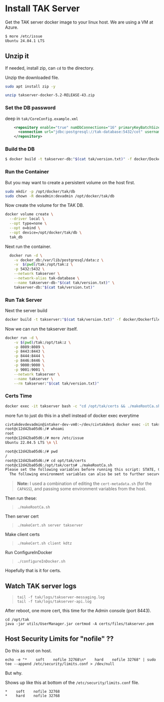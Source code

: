 # Install  TAK Server

Get the TAK server docker image to your linux host. We are using a VM at Azure.

```sh
$ more /etc/issue
Ubuntu 24.04.1 LTS 
```

## Unzip it

If needed, install zip, can `cd` to the directory.

Unzip the downloaded file.

```sh
sudo apt install zip -y

unzip takserver-docker-5.2-RELEASE-43.zip
```

### Set the DB password

deep in `tak/CoreConfig.example.xml`

```xml
    <repository enable="true" numDbConnections="16" primaryKeyBatchSize="500" insertionBatchSize="500">
      <connection url="jdbc:postgresql://tak-database:5432/cot" username="martiuser" password="XXXXX" />
    </repository>
```

### Build the DB

```sh
$ docker build -t takserver-db:"$(cat tak/version.txt)" -f docker/Dockerfile.takserver-db .
```


### Run the Container

But you may want to create a persistent volume on the host first.

```sh
sudo mkdir -p /opt/docker/tak/db
sudo chown -R devadmin:devadmin /opt/docker/tak/db
```

Now create the volume for the TAK DB.

```sh
docker volume create \
  --driver local \
  --opt type=none \
  --opt o=bind \
  --opt device=/opt/docker/tak/db \
  tak_db
```

Next run the container.

```sh
  docker run -d \
    -v docker_db:/var/lib/postgresql/data:z \
    -v  $(pwd)/tak:/opt/tak:z \
    -p 5432:5432 \
    --network takserver \
    --network-alias tak-database \
    --name takserver-db-"$(cat tak/version.txt)" \
    takserver-db:"$(cat tak/version.txt)"
```

### Run Tak Server

Next the server build

```sh
docker build -t takserver:"$(cat tak/version.txt)" -f docker/Dockerfile.takserver .
```

Now we can run the takserver itself.

```sh
docker run -d \
    -v $(pwd)/tak:/opt/tak:z \
    -p 8089:8089 \
    -p 8443:8443 \
    -p 8444:8444 \
    -p 8446:8446 \
    -p 9000:9000 \
    -p 9001:9001 \
    --network takserver \
    --name takserver \
    --rm takserver:"$(cat tak/version.txt)"
```

### Certs Time

```sh
docker exec -it takserver bash -c "cd /opt/tak/certs && ./makeRootCa.sh"
```

more fun to just do this in a shell instead of docker exec everytime
```sh
civtakdevdevadmin@intaker-dev-vm0:~/dev/civtakdev$ docker exec -it takserver bash
root@c12d42ba05d6:/# whoami
root
root@c12d42ba05d6:/# more /etc/issue
Ubuntu 22.04.5 LTS \n \l

root@c12d42ba05d6:/# pwd
/
root@c12d42ba05d6:/# cd opt/tak/certs
root@c12d42ba05d6:/opt/tak/certs# ./makeRootCa.sh
Please set the following variables before running this script: STATE, CITY, ORGANIZATIONAL_UNIT. \n
  The following environment variables can also be set to further secure and customize your certificates: ORGANIZATION, ORGANIZATIONAL_UNIT, CAPASS, and PASS.
```

> **Note:** I used a combination of editing the `cert-metadata.sh` (for the `CAPASS`), and passing some environment variables from the host.

Then run these:

> `./makeRootCa.sh`

Then server cert

> `./makeCert.sh server takserver`

Make client certs

> `./makeCert.sh client kdtz`

Run ConfigureInDocker

> `./configureInDocker.sh`

Hopefully that is it for certs.

## Watch TAK server logs

> ```
> tail -f tak/logs/takserver-messaging.log
> tail -f tak/logs/takserver-api.log
> ```

After reboot, one more cert, this time for the Admin console (port 8443).


```
cd /opt/tak
java -jar utils/UserManager.jar certmod -A certs/files/takserver.pem
```

## Host Security Limits for "nofile" ??

Do this as root on host.

`echo -e "*    soft    nofile 32768\n*    hard    nofile 32768" | sudo tee --append /etc/security/limits.conf > /dev/null`

But why.

Shows up like this at bottom of the `/etc/security/limits.conf` file.

```
*    soft    nofile 32768
*    hard    nofile 32768
```

